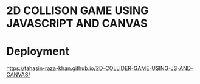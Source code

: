 # 2D COLLISON GAME USING JAVASCRIPT AND CANVAS <br> 
# Deployment 
https://tahasin-raza-khan.github.io/2D-COLLIDER-GAME-USING-JS-AND-CANVAS/

<br>
<img src=""C:\Users\TAHSEEN KHAN\OneDrive\Pictures\2022-01-17.png"">
